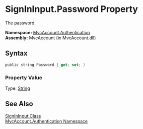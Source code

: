 SignInInput.Password Property
=============================
The password.

**Namespace:** [MvcAccount.Authentication][1]  
**Assembly:** MvcAccount (in MvcAccount.dll)

Syntax
------

```csharp
public string Password { get; set; }
```

### Property Value
Type: [String][2]

See Also
--------
[SignInInput Class][3]  
[MvcAccount.Authentication Namespace][1]  

[1]: ../README.md
[2]: http://msdn.microsoft.com/en-us/library/s1wwdcbf
[3]: README.md